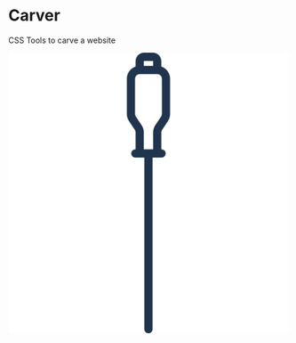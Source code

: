 # Carver
CSS Tools to carve a website

![alt tag](https://raw.githubusercontent.com/stabla/Carver/gh-pages/assets/chisel.png)
